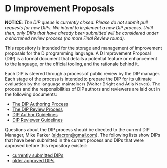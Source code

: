 # D Improvement Proposals
__NOTICE__: _The DIP queue is currently closed. Please do not submit pull requests for new DIPs. We intend to implement a new DIP process. Until then, only DIPs that have already been submitted will be considered under a shortened review process (no more Final Review round)._

This repository is intended for the storage and management of improvement proposals for the D programming language. A D Improvement Proposal (DIP) is a formal document that details a potential feature or enhancement to the language, or the official tooling, and the rationale behind it.

Each DIP is steered through a process of public review by the DIP manager. Each stage of the process is intended to prepare the DIP for its ultimate evaluation by the language maintainers (Walter Bright and Átila Neves). The process and the responsibilities of DIP authors and reviewers are laid out in the following documents:

* [The DIP Authoring Process](./docs/process-authoring.md)
* [The DIP Review Process](./docs/process-reviews.md)
* [DIP Author Guidelines](./docs/guidelines-authors.md)
* [DIP Reviewer Guidelines](./docs/guidelines-reviewers.md)

Questions about the DIP process should be directed to the current DIP Manager, Mike Parker (aldacron@gmail.com). The following lists show DIPs that have been submitted in the current process and DIPs that were approved before this repository existed:

* [currently submitted DIPs](https://github.com/dlang/DIPs/blob/master/DIPs/README.md)
* [older approved DIPs](https://github.com/dlang/DIPs/blob/master/DIPs/archive/README.md)
